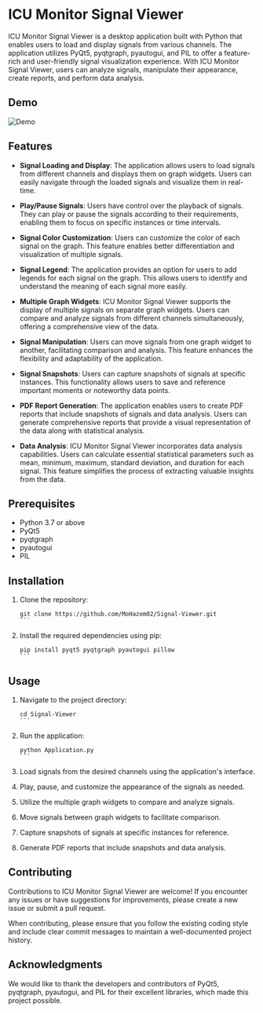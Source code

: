 # ICU Monitor Signal Viewer

ICU Monitor Signal Viewer is a desktop application built with Python that enables users to load and display signals from various channels. The application utilizes PyQt5, pyqtgraph, pyautogui, and PIL to offer a feature-rich and user-friendly signal visualization experience. With ICU Monitor Signal Viewer, users can analyze signals, manipulate their appearance, create reports, and perform data analysis.
##  Demo
![Demo](https://github.com/MoHazem02/Signal-Viewer/assets/66066832/c8f3f5f6-2541-4c2c-b690-8273ab251242)


## Features

- **Signal Loading and Display**: The application allows users to load signals from different channels and displays them on graph widgets. Users can easily navigate through the loaded signals and visualize them in real-time.

- **Play/Pause Signals**: Users have control over the playback of signals. They can play or pause the signals according to their requirements, enabling them to focus on specific instances or time intervals.

- **Signal Color Customization**: Users can customize the color of each signal on the graph. This feature enables better differentiation and visualization of multiple signals.

- **Signal Legend**: The application provides an option for users to add legends for each signal on the graph. This allows users to identify and understand the meaning of each signal more easily.

- **Multiple Graph Widgets**: ICU Monitor Signal Viewer supports the display of multiple signals on separate graph widgets. Users can compare and analyze signals from different channels simultaneously, offering a comprehensive view of the data.

- **Signal Manipulation**: Users can move signals from one graph widget to another, facilitating comparison and analysis. This feature enhances the flexibility and adaptability of the application.

- **Signal Snapshots**: Users can capture snapshots of signals at specific instances. This functionality allows users to save and reference important moments or noteworthy data points.

- **PDF Report Generation**: The application enables users to create PDF reports that include snapshots of signals and data analysis. Users can generate comprehensive reports that provide a visual representation of the data along with statistical analysis.

- **Data Analysis**: ICU Monitor Signal Viewer incorporates data analysis capabilities. Users can calculate essential statistical parameters such as mean, minimum, maximum, standard deviation, and duration for each signal. This feature simplifies the process of extracting valuable insights from the data.

## Prerequisites

- Python 3.7 or above
- PyQt5
- pyqtgraph
- pyautogui
- PIL

## Installation

1. Clone the repository:
   ````
   git clone https://github.com/MoHazem02/Signal-Viewer.git
   ```

2. Install the required dependencies using pip:
   ````
   pip install pyqt5 pyqtgraph pyautogui pillow
   ```

## Usage

1. Navigate to the project directory:
   ````
   cd Signal-Viewer
   ```

2. Run the application:
   ````
   python Application.py
   ```

3. Load signals from the desired channels using the application's interface.

4. Play, pause, and customize the appearance of the signals as needed.

5. Utilize the multiple graph widgets to compare and analyze signals.

6. Move signals between graph widgets to facilitate comparison.

7. Capture snapshots of signals at specific instances for reference.

8. Generate PDF reports that include snapshots and data analysis.

## Contributing

Contributions to ICU Monitor Signal Viewer are welcome! If you encounter any issues or have suggestions for improvements, please create a new issue or submit a pull request.

When contributing, please ensure that you follow the existing coding style and include clear commit messages to maintain a well-documented project history.


## Acknowledgments

We would like to thank the developers and contributors of PyQt5, pyqtgraph, pyautogui, and PIL for their excellent libraries, which made this project possible.

